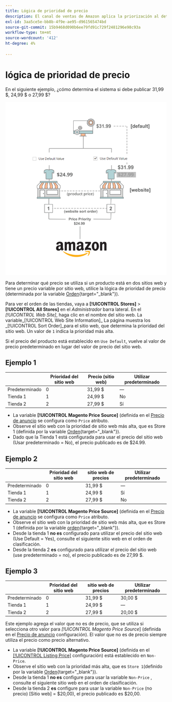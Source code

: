 ```yaml
---
title: Lógica de prioridad de precio
description: El canal de ventas de Amazon aplica la priorización al determinar el precio publicado para un anuncio de Amazon.
exl-id: 3aa5ce5e-bb8b-4f9e-ae95-d961565474bd
source-git-commit: 15b9468d090b6ee79fd91c729f2481296e98c93a
workflow-type: tm+mt
source-wordcount: '412'
ht-degree: 4%

---
```


# lógica de prioridad de precio

En el siguiente ejemplo, ¿cómo determina el sistema si debe publicar 31,99 $, 24,99 $ o 27,99 $?

![Ámbito del precio del comercio](assets/amazon-price-scope.png)

Para determinar qué precio se utiliza si un producto está en dos sitios web y tiene un precio variable por sitio web, utilice la lógica de prioridad de precio (determinada por la variable [Orden](https://docs.magento.com/user-guide/stores/stores-all-create-view.html){target=&quot;_blank&quot;}).

Para ver el orden de las tiendas, vaya a **[!UICONTROL Stores]** > **[!UICONTROL All Stores]** en el _Administrador_ barra lateral. En el _[!UICONTROL Web Site]_, haga clic en el nombre del sitio web. La variable_[!UICONTROL Web Site Information]_ La página muestra los _[!UICONTROL Sort Order]_para el sitio web, que determina la prioridad del sitio web. Un valor de `1` indica la prioridad más alta.

Si el precio del producto está establecido en `Use Default`, vuelve al valor de precio predeterminado en lugar del valor de precio del sitio web.

## Ejemplo 1

|  | Prioridad del sitio web | Precio (sitio web) | Utilizar predeterminado |
|---|---|---|---|
| Predeterminado | 0 | 31,99 $ | — |
| Tienda 1 | 1 | 24,99 $ | No |
| Tienda 2 | 2 | 27,99 $ | Sí |

- La variable **[!UICONTROL Magento Price Source]** (definida en el [Precio de anuncio](./listing-price.md) se configura como `Price` atributo.
- Observe el sitio web con la prioridad de sitio web más alta, que es Store 1 (definida por la variable [Orden](https://docs.magento.com/user-guide/stores/stores-all-create-view.html){target=&quot;_blank&quot;}).
- Dado que la Tienda 1 está configurada para usar el precio del sitio web (Usar predeterminado = No), el precio publicado es de $24.99.

## Ejemplo 2

|  | Prioridad del sitio web | sitio web de precios | Utilizar predeterminado |
|---|---|---|---|
| Predeterminado | 0 | 31,99 $ | — |
| Tienda 1 | 1 | 24,99 $ | Sí |
| Tienda 2 | 2 | 27,99 $ | No |

- La variable **[!UICONTROL Magento Price Source]** (definida en el [Precio de anuncio](./listing-price.md) se configura como `Price` atributo.
- Observe el sitio web con la prioridad de sitio web más alta, que es Store 1 (definida por la variable [orden](https://docs.magento.com/user-guide/stores/stores-all-create-view.html){target=&quot;_blank&quot;}).
- Desde la tienda 1 **no es** configurado para utilizar el precio del sitio web (Use Default = Yes), consulte el siguiente sitio web en el orden de clasificación.
- Desde la tienda 2 **es** configurado para utilizar el precio del sitio web (use predeterminado = no), el precio publicado es de 27,99 $.

## Ejemplo 3

|  | Prioridad del sitio web | sitio web de precios | Utilizar predeterminado |
|---|---|---|---|
| Predeterminado | 0 | 31,99 $ | 30,00 $ |
| Tienda 1 | 1 | 24,99 $ | — |
| Tienda 2 | 2 | 27,99 $ | 20,00 $ |

Este ejemplo agrega el valor que no es de precio, que se utiliza si selecciona otro valor para _[!UICONTROL Magento Price Source_] (definida en el [Precio de anuncio](./listing-price.md) configuración). El valor que no es de precio siempre utiliza el precio como precio alternativo.

- La variable **[!UICONTROL Magento Price Source]** (definida en el [[!UICONTROL Listing Price]](./listing-price.md) configuración) está establecido en `Non-Price`.
- Observe el sitio web con la prioridad más alta, que es `Store 1`(definido por la variable [Orden](https://docs.magento.com/user-guide/stores/stores-all-create-view.html){target=&quot;_blank&quot;}).
- Desde la tienda 1 **no es** configure para usar la variable `Non-Price` , consulte el siguiente sitio web en el orden de clasificación.
- Desde la tienda 2 **es** configure para usar la variable `Non-Price` (no precio) [Sitio web] = $20,00), el precio publicado es $20,00.
